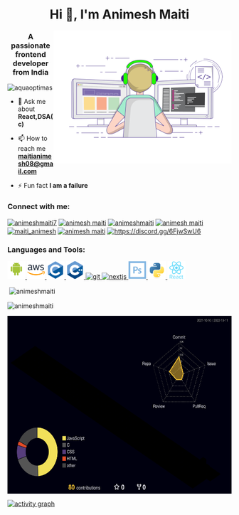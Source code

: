 <!-- [![MasterHead]()](https://aquaoptimas.github.io/AnimeshProfile/) -->
<h1 align="center">Hi 👋, I'm Animesh Maiti</h1>
<img align="right" alt="Coding" width="400" src="imagegif.gif">
<h3 align="center">A passionate frontend developer from India</h3>

<p align="left"> <img src="https://komarev.com/ghpvc/?username=aquaoptimas&label=Profile%20views&color=0e75b6&style=flat" alt="aquaoptimas" /> </p>

- 💬 Ask me about **React,DSA(c)**

- 📫 How to reach me **maitianimesh08@gmail.com**

- ⚡ Fun fact **I am a failure**

<h3 align="left">Connect with me:</h3>
<p align="left">
<a href="https://twitter.com/animeshmaiti7" target="blank"><img align="center" src="https://raw.githubusercontent.com/rahuldkjain/github-profile-readme-generator/master/src/images/icons/Social/twitter.svg" alt="animeshmaiti7" height="30" width="40" /></a>
<a href="https://linkedin.com/in/animesh-maiti-3a2164171" target="blank"><img align="center" src="https://raw.githubusercontent.com/rahuldkjain/github-profile-readme-generator/master/src/images/icons/Social/linked-in-alt.svg" alt="animesh maiti" height="30" width="40" /></a>
<a href="https://stackoverflow.com/users/18105925/animeshmaiti" target="blank"><img align="center" src="https://raw.githubusercontent.com/rahuldkjain/github-profile-readme-generator/master/src/images/icons/Social/stack-overflow.svg" alt="animeshmaiti" height="30" width="40" /></a>
<a href="https://m.facebook.com/animesh.maiti.566" target="blank"><img align="center" src="https://raw.githubusercontent.com/rahuldkjain/github-profile-readme-generator/master/src/images/icons/Social/facebook.svg" alt="animesh maiti" height="30" width="40" /></a>
<a href="https://instagram.com/maiti_animesh" target="blank"><img align="center" src="https://raw.githubusercontent.com/rahuldkjain/github-profile-readme-generator/master/src/images/icons/Social/instagram.svg" alt="maiti_animesh" height="30" width="40" /></a>
<a href="https://www.youtube.com/channel/UCMA84np0B3qb9A_OhdIGFGg" target="blank"><img align="center" src="https://raw.githubusercontent.com/rahuldkjain/github-profile-readme-generator/master/src/images/icons/Social/youtube.svg" alt="animesh maiti" height="30" width="40" /></a>
<a href="https://discord.gg/https://discord.gg/6FjwSwU6" target="blank"><img align="center" src="https://raw.githubusercontent.com/rahuldkjain/github-profile-readme-generator/master/src/images/icons/Social/discord.svg" alt="https://discord.gg/6FjwSwU6" height="30" width="40" /></a>
</p>

<h3 align="left">Languages and Tools:</h3>
<p align="left"> <a href="https://developer.android.com" target="_blank" rel="noreferrer"> <img src="https://raw.githubusercontent.com/devicons/devicon/master/icons/android/android-original-wordmark.svg" alt="android" width="40" height="40"/> </a> <a href="https://aws.amazon.com" target="_blank" rel="noreferrer"> <img src="https://raw.githubusercontent.com/devicons/devicon/master/icons/amazonwebservices/amazonwebservices-original-wordmark.svg" alt="aws" width="40" height="40"/> </a> <a href="https://www.cprogramming.com/" target="_blank" rel="noreferrer"> <img src="https://raw.githubusercontent.com/devicons/devicon/master/icons/c/c-original.svg" alt="c" width="40" height="40"/> </a> <a href="https://www.w3schools.com/cpp/" target="_blank" rel="noreferrer"> <img src="https://raw.githubusercontent.com/devicons/devicon/master/icons/cplusplus/cplusplus-original.svg" alt="cplusplus" width="40" height="40"/> </a> <a href="https://git-scm.com/" target="_blank" rel="noreferrer"> <img src="https://www.vectorlogo.zone/logos/git-scm/git-scm-icon.svg" alt="git" width="40" height="40"/> </a> <a href="https://nextjs.org/" target="_blank" rel="noreferrer"> <img src="https://cdn.worldvectorlogo.com/logos/nextjs-2.svg" alt="nextjs" width="40" height="40"/> </a> <a href="https://www.photoshop.com/en" target="_blank" rel="noreferrer"> <img src="https://raw.githubusercontent.com/devicons/devicon/master/icons/photoshop/photoshop-line.svg" alt="photoshop" width="40" height="40"/> </a> <a href="https://www.python.org" target="_blank" rel="noreferrer"> <img src="https://raw.githubusercontent.com/devicons/devicon/master/icons/python/python-original.svg" alt="python" width="40" height="40"/> </a> <a href="https://reactjs.org/" target="_blank" rel="noreferrer"> <img src="https://raw.githubusercontent.com/devicons/devicon/master/icons/react/react-original-wordmark.svg" alt="react" width="40" height="40"/> </a> </p>

<p>&nbsp;<img align="center" src="https://github-readme-stats.vercel.app/api?username=animeshmaiti&show_icons=true&locale=en&theme=tokyonight" alt="animeshmaiti" /></p>

<p><img align="center" src="https://github-readme-streak-stats.herokuapp.com?user=animeshmaiti&theme=radical" alt="animeshmaiti" /></p>

<p><img align="center" height =400 src="./profile-3d-contrib/profile-night-rainbow.svg" alt="animeshmaiti" /></p>

[![activity graph](https://activity-graph.herokuapp.com/graph?username=animeshmaiti&theme=redical)](https://github.com/animeshmaiti)